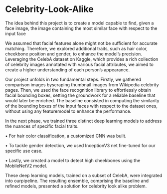 # Celebrity-Look-Alike

The idea behind this project is to create a model capable to find, given a face image, the image containing the most similar face with respect to the input face

We assumed that facial features alone might not be sufficient for accurate matching. Therefore, we explored additional traits, such as hair color, cheekbone position and gender, to
enhance the model’s precision. Leveraging the CelebA dataset on Kaggle, which provides a rich collection of celebrity images annotated with various facial attributes, we aimed to
create a higher understanding of each person’s appearance.

Our project unfolds in two fundamental steps. Firstly, we gathered comparison images byscraping thumbnail images from Wikipedia celebrity pages. Then, we used the face recognition
library to effortlessly obtain facial bounding boxes, setting the groundwork for a reliable baseline that would later be enriched. The baseline consisted in computing the similarity of the
bounding boxes of the input faces with respect to the dataset ones, without using any featuremodel to enhance the performance.

In the next phase, we trained three distinct deep learning models to address the nuances of specific facial traits.

• For hair color classification, a customized CNN was built.

• To tackle gender detection, we used InceptionV3 net fine-tuned for our specific use case.

• Lastly, we created a model to detect high cheekbones using the MobileNetV2 model.

These deep learning models, trained on a subset of CelebA, were integrated into ourpipeline. The resulting ensemble, comprising the baseline and refined models, presented a
solution for celebrity look alike problem.
